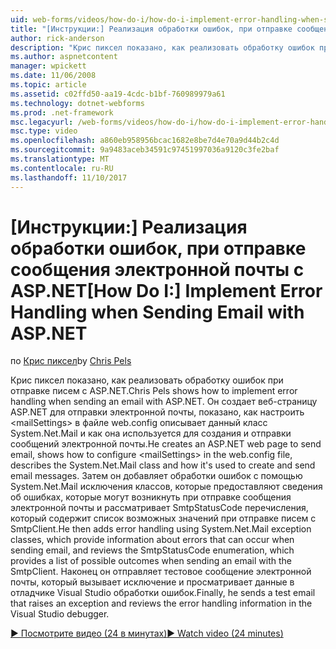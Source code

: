 ```yaml
---
uid: web-forms/videos/how-do-i/how-do-i-implement-error-handling-when-sending-email-with-aspnet
title: "[Инструкции:] Реализация обработки ошибок, при отправке сообщения электронной почты с ASP.NET | Документы Microsoft"
author: rick-anderson
description: "Крис пиксел показано, как реализовать обработку ошибок при отправке писем с ASP.NET. Он создает веб-страницу ASP.NET для отправки электронной почты, показано, как настроить & lt...."
ms.author: aspnetcontent
manager: wpickett
ms.date: 11/06/2008
ms.topic: article
ms.assetid: c02ffd50-aa19-4cdc-b1bf-760989979a61
ms.technology: dotnet-webforms
ms.prod: .net-framework
msc.legacyurl: /web-forms/videos/how-do-i/how-do-i-implement-error-handling-when-sending-email-with-aspnet
msc.type: video
ms.openlocfilehash: a860eb958956bcac1682e8be7d4e70a9d44b2c4d
ms.sourcegitcommit: 9a9483aceb34591c97451997036a9120c3fe2baf
ms.translationtype: MT
ms.contentlocale: ru-RU
ms.lasthandoff: 11/10/2017
---
```

<a name="how-do-i-implement-error-handling-when-sending-email-with-aspnet"></a><span data-ttu-id="6d166-104">[Инструкции:] Реализация обработки ошибок, при отправке сообщения электронной почты с ASP.NET</span><span class="sxs-lookup"><span data-stu-id="6d166-104">[How Do I:] Implement Error Handling when Sending Email with ASP.NET</span></span>
====================
<span data-ttu-id="6d166-105">по [Крис пиксел](https://twitter.com/chrispels)</span><span class="sxs-lookup"><span data-stu-id="6d166-105">by [Chris Pels](https://twitter.com/chrispels)</span></span>

<span data-ttu-id="6d166-106">Крис пиксел показано, как реализовать обработку ошибок при отправке писем с ASP.NET.</span><span class="sxs-lookup"><span data-stu-id="6d166-106">Chris Pels shows how to implement error handling when sending an email with ASP.NET.</span></span> <span data-ttu-id="6d166-107">Он создает веб-страницу ASP.NET для отправки электронной почты, показано, как настроить &lt;mailSettings&gt; в файле web.config описывает данный класс System.Net.Mail и как она используется для создания и отправки сообщений электронной почты.</span><span class="sxs-lookup"><span data-stu-id="6d166-107">He creates an ASP.NET web page to send email, shows how to configure &lt;mailSettings&gt; in the web.config file, describes the System.Net.Mail class and how it's used to create and send email messages.</span></span> <span data-ttu-id="6d166-108">Затем он добавляет обработки ошибок с помощью System.Net.Mail исключения классов, которые предоставляют сведения об ошибках, которые могут возникнуть при отправке сообщения электронной почты и рассматривает SmtpStatusCode перечисления, который содержит список возможных значений при отправке писем с SmtpClient.</span><span class="sxs-lookup"><span data-stu-id="6d166-108">He then adds error handling using System.Net.Mail exception classes, which provide information about errors that can occur when sending email, and reviews the SmtpStatusCode enumeration, which provides a list of possible outcomes when sending an email with the SmtpClient.</span></span> <span data-ttu-id="6d166-109">Наконец он отправляет тестовое сообщение электронной почты, который вызывает исключение и просматривает данные в отладчике Visual Studio обработки ошибок.</span><span class="sxs-lookup"><span data-stu-id="6d166-109">Finally, he sends a test email that raises an exception and reviews the error handling information in the Visual Studio debugger.</span></span>

[<span data-ttu-id="6d166-110">&#9654; Посмотрите видео (24 в минутах)</span><span class="sxs-lookup"><span data-stu-id="6d166-110">&#9654; Watch video (24 minutes)</span></span>](https://channel9.msdn.com/Blogs/ASP-NET-Site-Videos/how-do-i-implement-error-handling-when-sending-email-with-aspnet)
